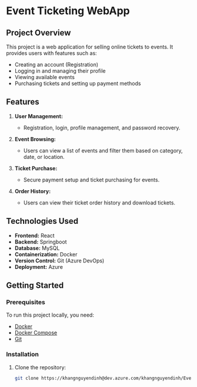 # Event Ticketing WebApp

## Project Overview
This project is a web application for selling online tickets to events. It provides users with features such as:
- Creating an account (Registration)
- Logging in and managing their profile
- Viewing available events
- Purchasing tickets and setting up payment methods

## Features
1. **User Management:**
   - Registration, login, profile management, and password recovery.
   
2. **Event Browsing:**
   - Users can view a list of events and filter them based on category, date, or location.
   
3. **Ticket Purchase:**
   - Secure payment setup and ticket purchasing for events.

4. **Order History:**
   - Users can view their ticket order history and download tickets.

## Technologies Used
- **Frontend:** React
- **Backend:** Springboot
- **Database:** MySQL
- **Containerization:** Docker
- **Version Control:** Git (Azure DevOps)
- **Deployment:** Azure

## Getting Started

### Prerequisites
To run this project locally, you need:
- [Docker](https://www.docker.com/get-started)
- [Docker Compose](https://docs.docker.com/compose/install/)
- [Git](https://git-scm.com/)

### Installation
1. Clone the repository:
   ```bash
   git clone https://khangnguyendinh@dev.azure.com/khangnguyendinh/Event%20Ticketing/_git/Event%20Ticketing